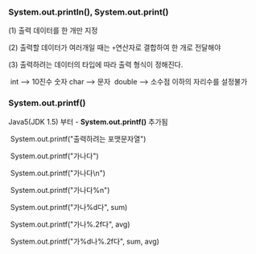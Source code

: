### System.out.println(), System.out.print()

(1) 출력 데이터를 한 개만 지정

(2) 출력할 데이터가 여러개일 때는 `+`연산자로 결합하여 한 개로 전달해야

(3) 출력하려는 데이터의 타입에 따라 출력 형식이 정해진다.

​		int --> 10진수 숫자
 		char --> 문자
​		double --> 소수점 이하의 자리수를 설정불가


### System.out.printf()

Java5(JDK 1.5) 부터 - **System.out.printf()** 추가됨

​	System.out.printf("출력하려는 포맷문자열")

​	System.out.printf("가나다")

​	System.out.printf("가나다\n")

​	System.out.printf("가나다%n")

​	System.out.printf("가나%d다", sum)

​	System.out.printf("가나%.2f다", avg)

​	System.out.printf("가%d나%.2f다", sum, avg)
